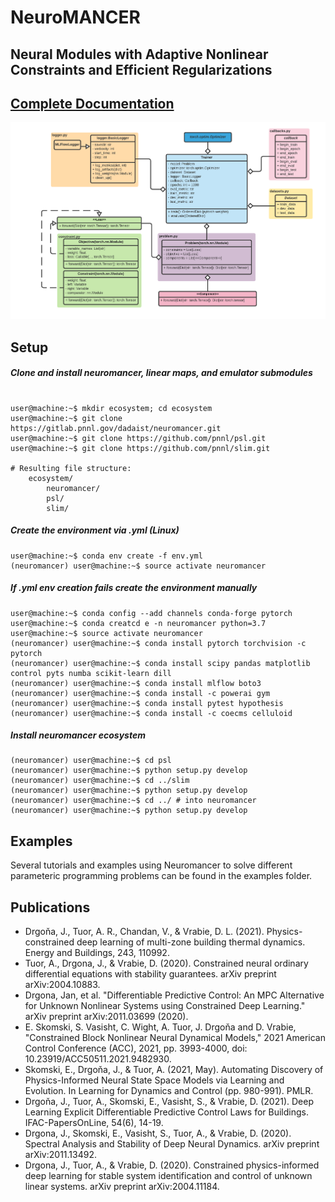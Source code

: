 # NeuroMANCER
## Neural Modules with Adaptive Nonlinear Constraints and 	Efficient Regularizations

## [Complete Documentation](https://pnnl.github.io/neuromancer/)
![UML diagram](figs/class_diagram.png)

## Setup

##### Clone and install neuromancer, linear maps, and emulator submodules 
```console

user@machine:~$ mkdir ecosystem; cd ecosystem
user@machine:~$ git clone https://gitlab.pnnl.gov/dadaist/neuromancer.git
user@machine:~$ git clone https://github.com/pnnl/psl.git
user@machine:~$ git clone https://github.com/pnnl/slim.git

# Resulting file structure:
    ecosystem/
        neuromancer/
        psl/
        slim/
```

##### Create the environment via .yml (Linux)

```console
user@machine:~$ conda env create -f env.yml
(neuromancer) user@machine:~$ source activate neuromancer
```

##### If .yml env creation fails create the environment manually

```console
user@machine:~$ conda config --add channels conda-forge pytorch
user@machine:~$ conda creatcd e -n neuromancer python=3.7
user@machine:~$ source activate neuromancer
(neuromancer) user@machine:~$ conda install pytorch torchvision -c pytorch
(neuromancer) user@machine:~$ conda install scipy pandas matplotlib control pyts numba scikit-learn dill
(neuromancer) user@machine:~$ conda install mlflow boto3
(neuromancer) user@machine:~$ conda install -c powerai gym
(neuromancer) user@machine:~$ conda install pytest hypothesis
(neuromancer) user@machine:~$ conda install -c coecms celluloid

```

##### Install neuromancer ecosystem

```console
(neuromancer) user@machine:~$ cd psl
(neuromancer) user@machine:~$ python setup.py develop
(neuromancer) user@machine:~$ cd ../slim
(neuromancer) user@machine:~$ python setup.py develop
(neuromancer) user@machine:~$ cd ../ # into neuromancer
(neuromancer) user@machine:~$ python setup.py develop
```

## Examples
Several tutorials and examples using Neuromancer to solve different parameteric programming problems
can be found in the examples folder. 

## Publications
+ Drgoňa, J., Tuor, A. R., Chandan, V., & Vrabie, D. L. (2021). Physics-constrained deep learning of multi-zone building thermal dynamics. Energy and Buildings, 243, 110992.
+ Tuor, A., Drgona, J., & Vrabie, D. (2020). Constrained neural ordinary differential equations with stability guarantees. arXiv preprint arXiv:2004.10883.
+ Drgona, Jan, et al. "Differentiable Predictive Control: An MPC Alternative for Unknown Nonlinear Systems using Constrained Deep Learning." arXiv preprint arXiv:2011.03699 (2020).
+ E. Skomski, S. Vasisht, C. Wight, A. Tuor, J. Drgoňa and D. Vrabie, "Constrained Block Nonlinear Neural Dynamical Models," 2021 American Control Conference (ACC), 2021, pp. 3993-4000, doi: 10.23919/ACC50511.2021.9482930.
+ Skomski, E., Drgoňa, J., & Tuor, A. (2021, May). Automating Discovery of Physics-Informed Neural State Space Models via Learning and Evolution. In Learning for Dynamics and Control (pp. 980-991). PMLR.
+ Drgoňa, J., Tuor, A., Skomski, E., Vasisht, S., & Vrabie, D. (2021). Deep Learning Explicit Differentiable Predictive Control Laws for Buildings. IFAC-PapersOnLine, 54(6), 14-19.
+ Drgona, J., Skomski, E., Vasisht, S., Tuor, A., & Vrabie, D. (2020). Spectral Analysis and Stability of Deep Neural Dynamics. arXiv preprint arXiv:2011.13492.
+ Drgona, J., Tuor, A., & Vrabie, D. (2020). Constrained physics-informed deep learning for stable system identification and control of unknown linear systems. arXiv preprint arXiv:2004.11184.

